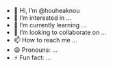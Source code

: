 - 👋 Hi, I’m @houheaknou
- 👀 I’m interested in ...
- 🌱 I’m currently learning ...
- 💞️ I’m looking to collaborate on ...
- 📫 How to reach me ...
- 😄 Pronouns: ...
- ⚡ Fun fact: ...

<!---
houheaknou/houheaknou is a ✨ special ✨ repository because its `README.md` (this file) appears on your GitHub profile.
You can click the Preview link to take a look at your changes.
--->
